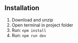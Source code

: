 ## Installation
1. Download and unzip
2. Open terminal in project folder
3. Run: `npm install`
4. Run: `npm run dev`
